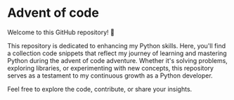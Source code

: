 # Advent of code

Welcome to this GitHub repository! 🐍

This repository is dedicated to enhancing my Python skills. Here, you'll find a collection code snippets that reflect my journey of learning and mastering Python during the advent of code adventure. Whether it's solving problems, exploring libraries, or experimenting with new concepts, this repository serves as a testament to my continuous growth as a Python developer.

Feel free to explore the code, contribute, or share your insights. 